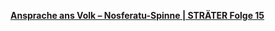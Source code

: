 [**Ansprache ans Volk – Nosferatu-Spinne | STRÄTER Folge 15**](https://youtube.com/watch?v=mYc9qIWOy4c&feature=share)